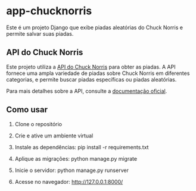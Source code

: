 # app-chucknorris

Este é um projeto Django que exibe piadas aleatórias do Chuck Norris e permite salvar suas piadas.

## API do Chuck Norris

Este projeto utiliza a [API do Chuck Norris](https://api.chucknorris.io/) para obter as piadas. A API fornece uma ampla variedade de piadas sobre Chuck Norris em diferentes categorias, e permite buscar piadas específicas ou piadas aleatórias.

Para mais detalhes sobre a API, consulte a [documentação oficial](https://api.chucknorris.io/documentation).

## Como usar

1. Clone o repositório

2. Crie e ative um ambiente virtual

3. Instale as dependências: pip install -r requirements.txt

4. Aplique as migrações: python manage.py migrate

5. Inicie o servidor: python manage.py runserver

6. Acesse no navegador: http://127.0.0.1:8000/
